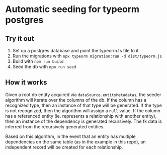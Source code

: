 # Automatic seeding for typeorm postgres

## Try it out

1. Set up a postgres database and point the typeorm.ts file to it
2. Run the migrations with `npx typeorm migration:run -d dist/typeorm.js`
3. Build with `npm run build`
4. Seed the db with `npm run seed`

## How it works

Given a root db entity acquired via `dataSource.entityMetadatas`, the seeder algorithm will 
iterate over the columns of the db. If the column has a recognized type, then an instance 
of that type will be generated. If the type is not recognized, then the algorithm will 
assign a `null` value. If the column has a referenced entity (ie. represents a relationship 
with another entity), then an instance of the dependency is generated recursively. The fk data 
is inferred from the recursively generated entities. 

Based on this algorithm, in the event that an entity has multiple dependencies on the same table
(as in the example in this repo), an independent record will be created for each relationship.

